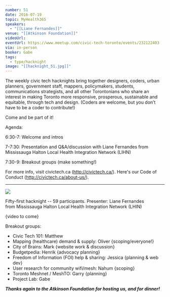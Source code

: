 ```yaml
---
number: 51
date: 2016-07-19
topic: MyHealth365
speakers:
  - "[[Liane Fernandes]]"
venue: "[[Atkinson Foundation]]"
videoUrl:
eventUrl: https://www.meetup.com/civic-tech-toronto/events/232122403
via: in-person
booker: Gabe
tags:
  - type/hacknight
image: "[[hacknight_51.jpg]]"
---
```


The weekly civic tech hacknights bring together designers, coders, urban planners, government staff, mappers, policymakers, students, communications strategists, and all other Torontonians who share an interest in making Toronto more responsive, prosperous, sustainable and equitable, through tech and design. (Coders are welcome, but you don’t have to be a coder to contribute!)

Come and be part of it!

Agenda:

6:30-7: Welcome and intros

7-7:30: Presentation and Q&A/discussion with Liane Fernandes from Mississauga Halton Local Health Integration Network (LIHN)

7:30-9: Breakout groups (make something!)

For more info, visit civictech.ca (http://civictech.ca/).
Here's our Code of Conduct (http://civictech.ca/about-us/).

---


![](https://mlydg0vejq30.i.optimole.com/w:653/h:620/q:mauto/f:best/https://civictech.ca/wp-content/uploads/2016/07/Cnw4WnpUEAABndS.jpg)

Fifty-first hacknight -- 59 participants.
Presenter: Liane Fernandes from Mississauga Halton Local Health Integration Network (LHIN)

{video to come}

Breakout groups:
-   Civic Tech 101: Matthew
-   Mapping (healthcare) demand & supply: Oliver {scoping/everyone!}
-   City of Brains: Mark {website work & discussion}
-   Budgetpedia: Henrik {advocacy planning}
-   Freedom of Information (FOI) help & sharing: Jessica {planning & web dev}
-   User research for community wifi/mesh: Nahum {scoping}
-   Toronto Meshnet / MeshTO: Garry {planning}
-   Project Lab: Gabe

***Thanks again to the Atkinson Foundation for hosting us, and for dinner!***